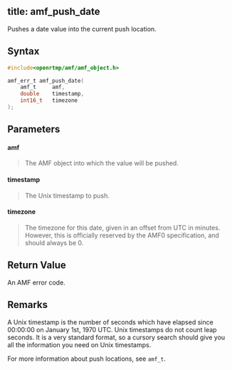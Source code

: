 title: amf_push_date
--------------------------

Pushes a date value into the current push location.

## Syntax ##

```c
#include<openrtmp/amf/amf_object.h>

amf_err_t amf_push_date( 
	amf_t     amf, 
	double    timestamp, 
	int16_t   timezone 
);
```

## Parameters ##
#### amf ####
> The AMF object into which the value will be pushed.

#### timestamp ####
> The Unix timestamp to push.

#### timezone ####
> The timezone for this date, given in an offset from UTC in minutes. However, this is officially reserved by the AMF0 specification, and should always be 0. 

## Return Value ##
An AMF error code. 

## Remarks ##
A Unix timestamp is the number of seconds which have elapsed since 00:00:00 on January 1st, 1970 UTC. Unix timestamps do not count leap seconds. It is a very standard format, so a cursory search should give you all the information you need on Unix timestamps.

For more information about push locations, see `amf_t`.